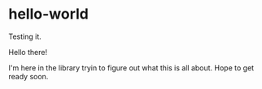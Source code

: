 # hello-world
Testing it.

Hello there!

I'm here in the library tryin to figure out what this is all about.
Hope to get ready soon.
